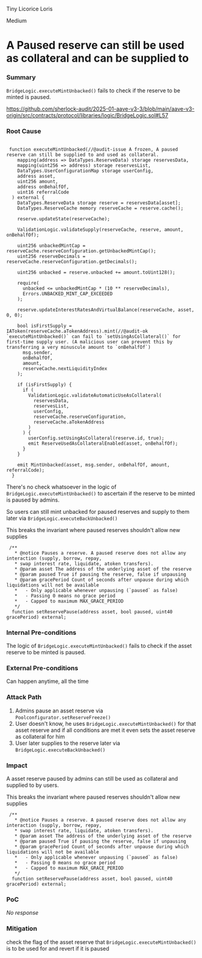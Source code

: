 Tiny Licorice Loris

Medium

# A Paused reserve can still be used as collateral and can be supplied to

### Summary

`BridgeLogic.executeMintUnbacked()` fails to check if the reserve to be minted is paused. 

https://github.com/sherlock-audit/2025-01-aave-v3-3/blob/main/aave-v3-origin/src/contracts/protocol/libraries/logic/BridgeLogic.sol#L57

### Root Cause

```solidity

 function executeMintUnbacked(//@audit-issue A frozen, A paused reserve can still be supplied to and used as collateral.
    mapping(address => DataTypes.ReserveData) storage reservesData,
    mapping(uint256 => address) storage reservesList,
    DataTypes.UserConfigurationMap storage userConfig,
    address asset,
    uint256 amount,
    address onBehalfOf,
    uint16 referralCode
  ) external {
    DataTypes.ReserveData storage reserve = reservesData[asset];
    DataTypes.ReserveCache memory reserveCache = reserve.cache();

    reserve.updateState(reserveCache);

    ValidationLogic.validateSupply(reserveCache, reserve, amount, onBehalfOf);

    uint256 unbackedMintCap = reserveCache.reserveConfiguration.getUnbackedMintCap();
    uint256 reserveDecimals = reserveCache.reserveConfiguration.getDecimals();

    uint256 unbacked = reserve.unbacked += amount.toUint128();

    require(
      unbacked <= unbackedMintCap * (10 ** reserveDecimals),
      Errors.UNBACKED_MINT_CAP_EXCEEDED
    );

    reserve.updateInterestRatesAndVirtualBalance(reserveCache, asset, 0, 0);

    bool isFirstSupply = IAToken(reserveCache.aTokenAddress).mint(//@audit-ok `executeMintUnbacked()` can fail to `setUsingAsCollateral()` for first-time supply user. (A malicious user can prevent this by transferring a very minuscule amount to `onBehalfOf`)
      msg.sender,
      onBehalfOf,
      amount,
      reserveCache.nextLiquidityIndex
    );

    if (isFirstSupply) {
      if (
        ValidationLogic.validateAutomaticUseAsCollateral(
          reservesData,
          reservesList,
          userConfig,
          reserveCache.reserveConfiguration,
          reserveCache.aTokenAddress
        )
      ) {
        userConfig.setUsingAsCollateral(reserve.id, true);
        emit ReserveUsedAsCollateralEnabled(asset, onBehalfOf);
      }
    }

    emit MintUnbacked(asset, msg.sender, onBehalfOf, amount, referralCode);
  }

```

There's no check whatsoever in the logic of `BridgeLogic.executeMintUnbacked()` to ascertain if the reserve to be minted is paused by admins.

So users can still mint unbacked for paused reserves and supply to them later via `BridgeLogic.executeBackUnbacked()`

This breaks the invariant where paused reserves shouldn't allow new supplies
```solidity
 /**
   * @notice Pauses a reserve. A paused reserve does not allow any interaction (supply, borrow, repay,
   * swap interest rate, liquidate, atoken transfers).
   * @param asset The address of the underlying asset of the reserve
   * @param paused True if pausing the reserve, false if unpausing
   * @param gracePeriod Count of seconds after unpause during which liquidations will not be available
   *   - Only applicable whenever unpausing (`paused` as false)
   *   - Passing 0 means no grace period
   *   - Capped to maximum MAX_GRACE_PERIOD
   */
  function setReservePause(address asset, bool paused, uint40 gracePeriod) external;

```

### Internal Pre-conditions

The logic of `BridgeLogic.executeMintUnbacked()` fails to check if the asset  reserve to be minted is paused. 

### External Pre-conditions

Can happen anytime, all the time

### Attack Path

1. Admins pause an asset reserve via `Poolconfigurator.setReserveFreeze()`
2. User doesn't know, he uses `BridgeLogic.executeMintUnbacked()` for that asset reserve and if all conditions are met it even sets the asset reserve as collateral for him
3. User later supplies to the reserve later via `BridgeLogic.executeBackUnbacked()`



### Impact

A asset reserve paused by admins can still be used as collateral and supplied to by users.

This breaks the invariant where paused reserves shouldn't allow new supplies

```solidity
 /**
   * @notice Pauses a reserve. A paused reserve does not allow any interaction (supply, borrow, repay,
   * swap interest rate, liquidate, atoken transfers).
   * @param asset The address of the underlying asset of the reserve
   * @param paused True if pausing the reserve, false if unpausing
   * @param gracePeriod Count of seconds after unpause during which liquidations will not be available
   *   - Only applicable whenever unpausing (`paused` as false)
   *   - Passing 0 means no grace period
   *   - Capped to maximum MAX_GRACE_PERIOD
   */
  function setReservePause(address asset, bool paused, uint40 gracePeriod) external;

```

### PoC

_No response_

### Mitigation

check the flag of the asset reserve that `BridgeLogic.executeMintUnbacked()` is to be used for and revert if it is paused